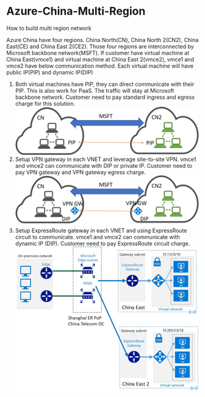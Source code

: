 # Azure-China-Multi-Region
How to build multi region network

Azure China have four regions. China North(CN), China North 2(CN2), China East(CE) and China East 2(CE2). Those four regions are interconnected by Microsoft backbone network(MSFT). If customer have virtual machine at China East(vmce1) and virtual machine at China East 2(vmce2), vmce1 and vmce2 have below communication method. Each virtual machine will have public IP(PIP) and dynamic IP(DIP)<br>
1.	Both virtual machines have PIP, they can direct communicate with their PIP. This is also work for PaaS. The traffic will stay at Microsoft backbone network. Customer need to pay standard ingress and egress charge for this solution.<br>
![](https://github.com/yinghli/Azure-China-Multi-Region/blob/master/PIP.jpg)
2.	Setup VPN gateway in each VNET and leverage site-to-site VPN. vmce1 and vmce2 can communicate with DIP or private IP. Customer need to pay VPN gateway and VPN gateway egress charge.<br>
![](https://github.com/yinghli/Azure-China-Multi-Region/blob/master/DIP.jpg)
3.	Setup ExpressRoute gateway in each VNET and using ExpressRoute circuit to communicate. vmce1 and vmce2 can communicate with dynamic IP (DIP). Customer need to pay ExpressRoute circuit charge.<br>
![](https://github.com/yinghli/Azure-China-Multi-Region/blob/master/ER.jpg)


